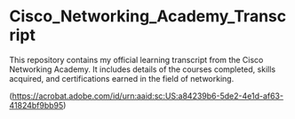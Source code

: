 # Cisco_Networking_Academy_Transcript

This repository contains my official learning transcript from the Cisco Networking Academy. It includes details of the courses completed, skills acquired, and certifications earned in the field of networking.

(https://acrobat.adobe.com/id/urn:aaid:sc:US:a84239b6-5de2-4e1d-af63-41824bf9bb95)
